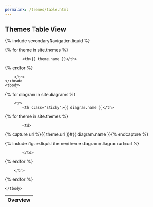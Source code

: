 ```yaml
---
permalink: /themes/table.html
---
```

## Themes Table View

{% include secondaryNavigation.liquid %}

<table class="image-gallery">
    <thead class="sticky">
        <tr>
            <th>Overview</th>

{% for theme in site.themes %}

            <th>{{ theme.name }}</th>

{% endfor %}

        </tr>
    </thead>
    <tbody>

{% for diagram in site.diagrams %}

        <tr>
            <th class="sticky">{{ diagram.name }}</th>

{% for theme in site.themes %}

            <td>

{% capture url %}{{ theme.url }}#{{ diagram.name }}{% endcapture %}

{% include figure.liquid theme=theme diagram=diagram url=url %}

            </td>

{% endfor %}

        </tr>

{% endfor %}

    </tbody>
</table>
